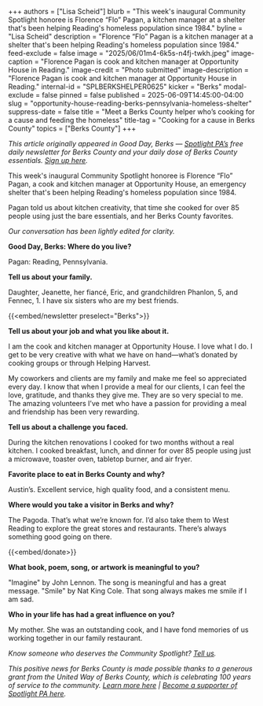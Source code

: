 +++
authors = ["Lisa Scheid"]
blurb = "This week's inaugural Community Spotlight honoree is Florence “Flo” Pagan, a kitchen manager at a shelter that's been helping Reading's homeless population since 1984."
byline = "Lisa Scheid"
description = "Florence “Flo” Pagan is a kitchen manager at a shelter that's been helping Reading's homeless population since 1984."
feed-exclude = false
image = "2025/06/01m4-6k5s-n4fj-twkh.jpeg"
image-caption = "Florence Pagan is cook and kitchen manager at Opportunity House in Reading."
image-credit = "Photo submitted"
image-description = "Florence Pagan is cook and kitchen manager at Opportunity House in Reading."
internal-id = "SPLBERKSHELPER0625"
kicker = "Berks"
modal-exclude = false
pinned = false
published = 2025-06-09T14:45:00-04:00
slug = "opportunity-house-reading-berks-pennsylvania-homeless-shelter"
suppress-date = false
title = "Meet a Berks County helper who’s cooking for a cause and feeding the homeless"
title-tag = "Cooking for a cause in Berks County"
topics = ["Berks County"]
+++

<em>This article originally appeared in Good Day, Berks — </em><a href="https://www.spotlightpa.org/"><em>Spotlight PA’s</em></a><em> free daily newsletter for Berks County and your daily dose of Berks County essentials. </em><a href="https://www.spotlightpa.org/newsletters/gooddayberks/"><em>Sign up here</em></a><em>.</em>

This week&#39;s inaugural Community Spotlight honoree is Florence “Flo” Pagan, a cook and kitchen manager at Opportunity House, an emergency shelter that&#39;s been helping Reading&#39;s homeless population since 1984.

Pagan told us about kitchen creativity, that time she cooked for over 85 people using just the bare essentials, and her Berks County favorites.

<em>Our conversation has been lightly edited for clarity.</em>

<strong>Good Day, Berks: Where do you live?</strong>

Pagan: Reading, Pennsylvania.

<strong>Tell us about your family.</strong>

Daughter, Jeanette, her fiancé, Eric, and grandchildren Phanlon, 5, and Fennec, 1. I have six sisters who are my best friends.

{{<embed/newsletter preselect="Berks">}}

<strong>Tell us about your job and what you like about it.</strong>

I am the cook and kitchen manager at Opportunity House. I love what I do. I get to be very creative with what we have on hand—what’s donated by cooking groups or through Helping Harvest.

My coworkers and clients are my family and make me feel so appreciated every day. I know that when I provide a meal for our clients, I can feel the love, gratitude, and thanks they give me. They are so very special to me. The amazing volunteers I’ve met who have a passion for providing a meal and friendship has been very rewarding.

<strong>Tell us about a challenge you faced.</strong>

During the kitchen renovations I cooked for two months without a real kitchen. I cooked breakfast, lunch, and dinner for over 85 people using just a microwave, toaster oven, tabletop burner, and air fryer.

<strong>Favorite place to eat in Berks County and why?</strong>

Austin’s. Excellent service, high quality food, and a consistent menu.

<strong>Where would you take a visitor in Berks and why?</strong>

The Pagoda. That’s what we’re known for. I’d also take them to West Reading to explore the great stores and restaurants. There’s always something good going on there.

{{<embed/donate>}}

<strong>What book, poem, song, or artwork is meaningful to you?</strong>

&#34;Imagine&#34; by John Lennon. The song is meaningful and has a great message. &#34;Smile&#34; by Nat King Cole. That song always makes me smile if I am sad.

<strong>Who in your life has had a great influence on you?</strong>

My mother. She was an outstanding cook, and I have fond memories of us working together in our family restaurant.

<em>Know someone who deserves the Community Spotlight? </em><a href="mailto:gooddayberks@spotlightpa.org"><em>Tell us</em></a><em>.</em>

<em>This positive news for Berks County is made possible thanks to a generous grant from the United Way of Berks County, which is celebrating 100 years of service to the community. </em><a href="https://spotlightpa.bluelena.io/lt.php?x=3DZy~GE6InKcEpR7zN26hRKgAXMgut9wjug0YnnGJnSb65V--Uy.0OFr1X_ziN9vkfY4bHPJInKg"><em>Learn more here</em></a><em> | </em><a href="https://spotlightpa.donorsupport.co/page/donate-onetime"><em>Become a supporter of Spotlight PA here</em></a><em>.</em>


